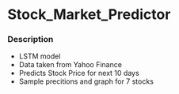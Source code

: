 Stock_Market_Predictor
=========================


### Description
* LSTM model
* Data taken from Yahoo Finance
* Predicts Stock Price for next 10 days
* Sample precitions and graph for 7 stocks

